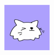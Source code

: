 <div align="center">
  <img src="cat-sleep.webp" alt="Kitten 1" width="150" height="150" style="object-fit: cover; display: inline-block;">
</div>
